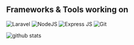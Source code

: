 ## Frameworks & Tools working on

![Laravel](https://img.shields.io/badge/laravel-%23FF2D20.svg?style=for-the-badge&logo=laravel&logoColor=white)
![NodeJS](https://img.shields.io/badge/Node.js-43853D?style=for-the-badge&logo=node.js&logoColor=white)
![Express JS](https://img.shields.io/badge/Express.js-404D59?style=for-the-badge)
![Git](https://img.shields.io/badge/git-%23F05033.svg?style=for-the-badge&logo=git&logoColor=white)


![github stats](https://github-readme-stats.vercel.app/api?username=MuhAndriansyah&show_icons=true)

<!--
**MuhAndriansyah/MuhAndriansyah** is a ✨ _special_ ✨ repository because its `README.md` (this file) appears on your GitHub profile.

